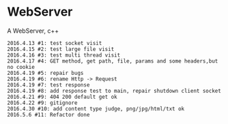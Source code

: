 # WebServer
A WebServer, c++


    2016.4.13 #1: test socket visit
    2016.4.15 #2: test large file visit
    2016.4.16 #3: test multi thread visit
    2016.4.17 #4: GET method, get path, file, params and some headers,but no cookie
    2016.4.19 #5: repair bugs
    2016.4.19 #6: rename Http -> Request
    2016.4.19 #7: test response
    2016.4.19 #8: add response test to main, repair shutdown client socket
    2016.4.21 #9: 404 200 default get ok
    2016.4.22 #9: gitignore
    2016.4.30 #10: add content type judge, png/jpg/html/txt ok
    2016.5.6 #11: Refactor done
